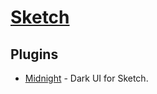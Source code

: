# [Sketch](https://www.sketchapp.com)
## Plugins
- [Midnight](https://midnightsketch.com) - Dark UI for Sketch.
